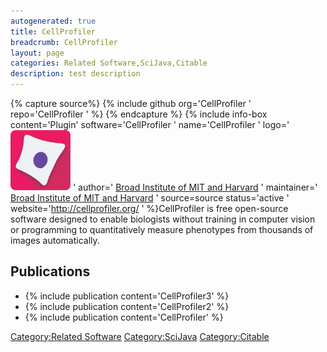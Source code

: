 ```yaml
---
autogenerated: true
title: CellProfiler
breadcrumb: CellProfiler
layout: page
categories: Related Software,SciJava,Citable
description: test description
---
```



{% capture source%}
{% include github org='CellProfiler ' repo='CellProfiler ' %}
{% endcapture %}
{% include info-box content='Plugin' software='CellProfiler ' name='CellProfiler ' logo='<img src="/images/pages/Cellprofiler-icon.png" width="96"/> ' author=' [Broad Institute of MIT and Harvard](https://www.broadinstitute.org/) ' maintainer=' [Broad Institute of MIT and Harvard](https://www.broadinstitute.org/) ' source=source status='active ' website='http://cellprofiler.org/ ' %}CellProfiler is free open-source software designed to enable biologists without training in computer vision or programming to quantitatively measure phenotypes from thousands of images automatically.

## Publications

  - {% include publication content='CellProfiler3' %}
  - {% include publication content='CellProfiler2' %}
  - {% include publication content='CellProfiler' %}

[Category:Related Software](Category_Related_Software "wikilink") [Category:SciJava](Category_SciJava "wikilink") [Category:Citable](Category_Citable "wikilink")
